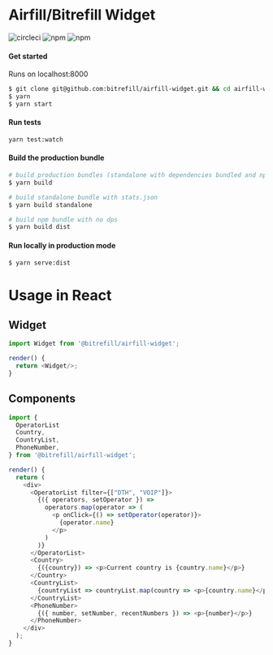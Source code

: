 # Airfill/Bitrefill Widget

![circleci](https://img.shields.io/circleci/project/github/bitrefill/airfill-widget.svg?maxAge=2592000)
![npm](https://img.shields.io/npm/dm/@bitrefill/airfill-widget.svg?maxAge=2592000)
![npm](https://img.shields.io/npm/v/@bitrefill/airfill-widget.svg?maxAge=2592000)

#### Get started

Runs on localhost:8000

```sh
$ git clone git@github.com:bitrefill/airfill-widget.git && cd airfill-widget
$ yarn
$ yarn start
```

#### Run tests

```sh
yarn test:watch
```

#### Build the production bundle

```sh
# build production bundles (standalone with dependencies bundled and npm bundle with no deps)
$ yarn build

# build standalone bundle with stats.json
$ yarn build standalone

# build npm bundle with no dps
$ yarn build dist
```

#### Run locally in production mode

```sh
$ yarn serve:dist
```

# Usage in React

## Widget

```javascript
import Widget from '@bitrefill/airfill-widget';

render() {
  return <Widget/>;
}
```

## Components

```javascript
import {
  OperatorList
  Country,
  CountryList,
  PhoneNumber,
} from '@bitrefill/airfill-widget';

render() {
  return (
    <div>
      <OperatorList filter={["DTH", "VOIP"]}>
        {({ operators, setOperator }) =>
          operators.map(operator => (
            <p onClick={() => setOperator(operator)}>
              {operator.name}
            </p>
          )
        )}
      </OperatorList>
      <Country>
        {({country}) => <p>Current country is {country.name}</p>}
      </Country>
      <CountryList>
        {countryList => countryList.map(country => <p>{country.name}</p>)}
      </CountryList>
      <PhoneNumber>
        {({ number, setNumber, recentNumbers }) => <p>{number}</p>}
      </PhoneNumber>
    </div>
  );
}


